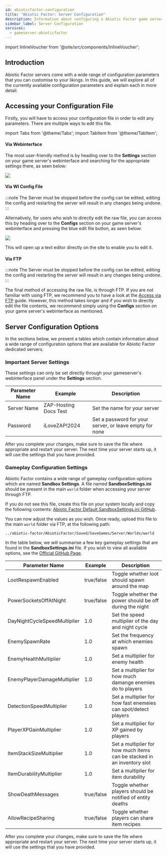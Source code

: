 ```yaml
---
id: abioticfactor-configuration
title: "Abiotic Factor: Server Configuration"
description: Information about configuring a Abiotic Factor game server from ZAP-Hosting 
sidebar_label: Server Configuration
services:
  - gameserver-abioticfactor
---
```


import InlineVoucher from '@site/src/components/InlineVoucher';

## Introduction

Abiotic Factor servers come with a wide range of configuration parameters that you can customise to your likings. In this guide, we will explore all of the currently available configuration parameters and explain each in more detail.

<InlineVoucher />

## Accessing your Configuration File

Firstly, you will have to access your configuration file in order to edit any parameters. There are multiple ways to edit this file.

import Tabs from '@theme/Tabs';
import TabItem from '@theme/TabItem';

<Tabs>
<TabItem value="settings" label="Via Webinterface" default>

#### Via Webinterface

The most user-friendly method is by heading over to the **Settings** section on your game server's webinterface and searching for the appropriate settings there, as seen below:

![](https://screensaver01.zap-hosting.com/index.php/s/QDPzFgWRrfB49HB/preview)
</TabItem>

<TabItem value="configs" label="Via WI Config file">

#### Via WI Config File

:::note
The Server must be stopped before the config can be edited, editing the config and restarting the server will result in any changes being undone.
:::

Alternatively, for users who wish to directly edit the raw file, you can access this by heading over to the **Configs** section on your game server's webinterface and pressing the blue edit file button, as seen below:

![](https://screensaver01.zap-hosting.com/index.php/s/dPZLs4YMQopCpfd/preview)

This will open up a text editor directly on the site to enable you to edit it.

</TabItem>

<TabItem value="ftp" label="Via FTP">

#### Via FTP

:::note
The Server must be stopped before the config can be edited, editing the config and restarting the server will result in any changes being undone.
:::

The final method of accessing the raw file, is through FTP. If you are not familiar with using FTP, we recommend you to have a look at the [Access via FTP](gameserver-ftpaccess.md) guide. However, this method takes longer and if you wish to directly edit the file contents, we recommend simply using the **Configs** section on your game server's webinterface as mentioned.

</TabItem>
</Tabs>

## Server Configuration Options

In the sections below, we present a tables which contain information about a wide range of configuration options that are available for Abiotic Factor dedicated servers.

### Important Server Settings

These settings can only be set directly through your gameserver's webinterface panel under the **Settings** section.

| Parameter Name     | Example                  | Description                                                                |
| ------------------ | ------------------------ | -------------------------------------------------------------------------- | 
| Server Name        | ZAP-Hosting Docs Test    | Set the name for your server                                               |
| Password           | iLoveZAP!2024            | Set a password for your server, or leave empty for none                    |

After you complete your changes, make sure to save the file where appropriate and restart your server. The next time your server starts up, it will use the settings that you have provided.

### Gameplay Configuration Settings

Abiotic Factor contains a wide range of gameplay configuration options which are named **Sandbox Settings**. A file named **SandboxSettings.ini** should be present in the main `world` folder when accessing your server through FTP.

If you do not see this file, create this file on your system locally and copy the following contents: [Abiotic Factor Default SandboxSettings.ini GitHub](https://github.com/DFJacob/AbioticFactorDedicatedServer/blob/main/SandboxSettings.ini).

You can now adjust the values as you wish. Once ready, upload this file to the main `world` folder via FTP, at the following path:
```
../abiotic-factor/AbioticFactor/Saved/SaveGames/Server/Worlds/world
```

In the table below, we will summarise a few key gameplay settings that are found in the **SandboxSettings.ini** file. If you wish to view all available options, see the [Official GitHub Page](https://github.com/DFJacob/AbioticFactorDedicatedServer/blob/main/SandboxSettings.ini).

| Parameter Name               | Example    | Description                                                             |
| ---------------------------- | ---------- | ----------------------------------------------------------------------- | 
| LootRespawnEnabled           | true/false | Toggle whether loot should spawn around the map                         |
| PowerSocketsOffAtNight       | true/false | Toggle whether the power should be off during the night                 |
| DayNightCycleSpeedMultiplier | 1.0        | Set the speed multiplier of the day and night cycle                     |
| EnemySpawnRate               | 1.0        | Set the frequency at which enemies spawn                                |
| EnemyHealthMultiplier        | 1.0        | Set a multiplier for enemy health                                       |
| EnemyPlayerDamageMultiplier  | 1.0        | Set a multiplier for how much damange enemies do to players             |
| DetectionSpeedMultiplier     | 1.0        | Set a multiplier for how fast enemeies can spot/detect players          |
| PlayerXPGainMultiplier       | 1.0        | Set a multiplier for XP gained by players                               |
| ItemStackSizeMultiplier      | 1.0        | Set a multiplier for how much items can be stacked in an inventory slot |
| ItemDurabilityMultiplier     | 1.0        | Set a multiplier for item durability                                    |
| ShowDeathMessages            | true/false | Toggle whether players should be notified of entity deaths              |
| AllowRecipeSharing           | true/false | Toggle whether players can share item recipes                           |

After you complete your changes, make sure to save the file where appropriate and restart your server. The next time your server starts up, it will use the settings that you have provided.

<InlineVoucher />
